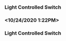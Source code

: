 ###  Light Controlled Switch
### <Ree Johndave N. Dignos >
### <10/24/2020 1:22PM>
###  Light Controlled Switch
